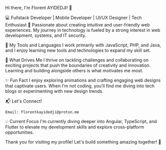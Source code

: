 Hi there, I'm Florent AYIDEDJI! 👋

💻 Fullstack Developer | Mobile Developer | UI/UX Designer | Tech Enthusiast 🚀
Passionate about creating intuitive and user-friendly web experiences. My journey in technology is fueled by a strong interest in web development, systems, and IT security.

🚀 My Tools and Languages
I work primarily with JavaScript, PHP, and Java, and I enjoy learning new tools and technologies to expand my skill set.

🌱 What Drives Me
I thrive on tackling challenges and collaborating on exciting projects that push the boundaries of creativity and innovation. Learning and building alongside others is what motivates me most.

✨ Fun Fact
I enjoy exploring animations and crafting engaging web designs that captivate users. When I'm not coding, you’ll find me diving into tech blogs or experimenting with new design trends.

📬 Let's Connect!

    Email: florentkayidedji@proton.me

💡 Current Focus
I'm currently diving deeper into Angular, TypeScript, and Flutter to elevate my development skills and explore cross-platform opportunities.

Thank you for visiting my profile! Let's build something amazing together! 🚀
